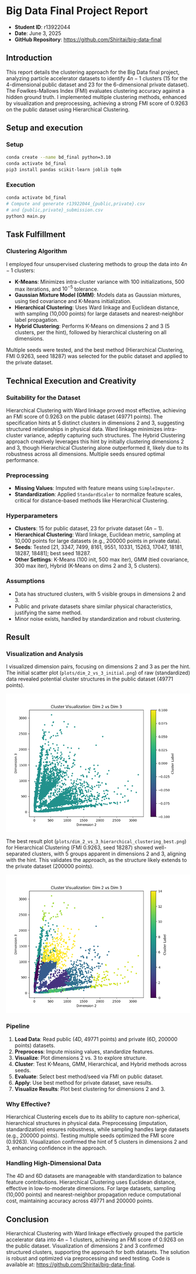 # Big Data Final Project Report

- **Student ID**: r13922044  
- **Date**: June 3, 2025  
- **GitHub Repository**: <https://github.com/Shiritai/big-data-final>

## Introduction

This report details the clustering approach for the Big Data final project, analyzing particle accelerator datasets to identify $4n-1$ clusters (15 for the 4-dimensional public dataset and 23 for the 6-dimensional private dataset). The Fowlkes-Mallows Index (FMI) evaluates clustering accuracy against a hidden ground truth. I implemented multiple clustering methods, enhanced by visualization and preprocessing, achieving a strong FMI score of 0.9263 on the public dataset using Hierarchical Clustering.

## Setup and execution

### Setup

```bash
conda create --name bd_final python=3.10
conda activate bd_final
pip3 install pandas scikit-learn joblib tqdm
```

### Execution

```bash
conda activate bd_final
# Compute and generate r13922044_{public,private}.csv
# and {public,private}_submission.csv
python3 main.py
```

## Task Fulfillment

### Clustering Algorithm

I employed four unsupervised clustering methods to group the data into $4n-1$ clusters:

- **K-Means**: Minimizes intra-cluster variance with 100 initializations, 500 max iterations, and $10^{-5}$ tolerance.
- **Gaussian Mixture Model (GMM)**: Models data as Gaussian mixtures, using tied covariance and K-Means initialization.
- **Hierarchical Clustering**: Uses Ward linkage and Euclidean distance, with sampling (10,000 points) for large datasets and nearest-neighbor label propagation.
- **Hybrid Clustering**: Performs K-Means on dimensions 2 and 3 (5 clusters, per the hint), followed by hierarchical clustering on all dimensions.

Multiple seeds were tested, and the best method (Hierarchical Clustering, FMI 0.9263, seed 18287) was selected for the public dataset and applied to the private dataset.

## Technical Execution and Creativity

### Suitability for the Dataset

Hierarchical Clustering with Ward linkage proved most effective, achieving an FMI score of 0.9263 on the public dataset (49771 points). The specification hints at 5 distinct clusters in dimensions 2 and 3, suggesting structured relationships in physical data. Ward linkage minimizes intra-cluster variance, adeptly capturing such structures. The Hybrid Clustering approach creatively leverages this hint by initially clustering dimensions 2 and 3, though Hierarchical Clustering alone outperformed it, likely due to its robustness across all dimensions. Multiple seeds ensured optimal performance.

### Preprocessing

- **Missing Values**: Imputed with feature means using `SimpleImputer`.
- **Standardization**: Applied `StandardScaler` to normalize feature scales, critical for distance-based methods like Hierarchical Clustering.

### Hyperparameters

- **Clusters**: 15 for public dataset, 23 for private dataset ($4n-1$).
- **Hierarchical Clustering**: Ward linkage, Euclidean metric, sampling at 10,000 points for large datasets (e.g., 200000 points in private data).
- **Seeds**: Tested [21, 3347, 7499, 8161, 9551, 10331, 15263, 17047, 18181, 18287, 18481]; best seed 18287.
- **Other Settings**: K-Means (100 init, 500 max iter), GMM (tied covariance, 300 max iter), Hybrid (K-Means on dims 2 and 3, 5 clusters).

### Assumptions

- Data has structured clusters, with 5 visible groups in dimensions 2 and 3.
- Public and private datasets share similar physical characteristics, justifying the same method.
- Minor noise exists, handled by standardization and robust clustering.

## Result

### Visualization and Analysis

I visualized dimension pairs, focusing on dimensions 2 and 3 as per the hint. The initial scatter plot (`plots/dim_2_vs_3_initial.png`) of raw (standardized) data revealed potential cluster structures in the public dataset (49771 points).

![image](./plots/dim_2_vs_3_initial.png)

The best result plot (`plots/dim_2_vs_3_hierarchical_clustering_best.png`) for Hierarchical Clustering (FMI 0.9263, seed 18287) showed well-separated clusters, with 5 groups apparent in dimensions 2 and 3, aligning with the hint. This validates the approach, as the structure likely extends to the private dataset (200000 points).

![image](./plots/dim_2_vs_3_hierarchical_clustering_best.png)

### Pipeline

1. **Load Data**: Read public (4D, 49771 points) and private (6D, 200000 points) datasets.
2. **Preprocess**: Impute missing values, standardize features.
3. **Visualize**: Plot dimensions 2 vs. 3 to explore structure.
4. **Cluster**: Test K-Means, GMM, Hierarchical, and Hybrid methods across seeds.
5. **Evaluate**: Select best method/seed via FMI on public dataset.
6. **Apply**: Use best method for private dataset, save results.
7. **Visualize Results**: Plot best clustering for dimensions 2 and 3.

### Why Effective?

Hierarchical Clustering excels due to its ability to capture non-spherical, hierarchical structures in physical data. Preprocessing (imputation, standardization) ensures robustness, while sampling handles large datasets (e.g., 200000 points). Testing multiple seeds optimized the FMI score (0.9263). Visualization confirmed the hint of 5 clusters in dimensions 2 and 3, enhancing confidence in the approach.

### Handling High-Dimensional Data

The 4D and 6D datasets are manageable with standardization to balance feature contributions. Hierarchical Clustering uses Euclidean distance, effective in low-to-moderate dimensions. For large datasets, sampling (10,000 points) and nearest-neighbor propagation reduce computational cost, maintaining accuracy across 49771 and 200000 points.

## Conclusion

Hierarchical Clustering with Ward linkage effectively grouped the particle accelerator data into $4n-1$ clusters, achieving an FMI score of 0.9263 on the public dataset. Visualization of dimensions 2 and 3 confirmed structured clusters, supporting the approach for both datasets. The solution is robust and optimized via preprocessing and seed testing. Code is available at: <https://github.com/Shiritai/big-data-final>.
